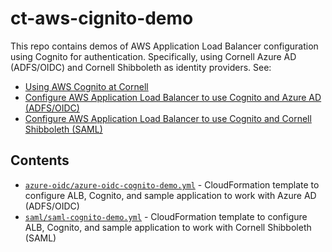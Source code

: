 # ct-aws-cignito-demo

This repo contains demos of AWS Application Load Balancer configuration using Cognito for authentication. Specifically, using Cornell Azure AD (ADFS/OIDC) and Cornell Shibboleth as identity providers. See:
- [Using AWS Cognito at Cornell](https://confluence.cornell.edu/x/MBzEFg)
- [Configure AWS Application Load Balancer to use Cognito and Azure AD (ADFS/OIDC)](https://confluence.cornell.edu/x/kxXEFg)
- [Configure AWS Application Load Balancer to use Cognito and Cornell Shibboleth (SAML)](https://confluence.cornell.edu/x/ChrEFg)

## Contents

- [`azure-oidc/azure-oidc-cognito-demo.yml`](azure-oidc/azure-oidc-cognito-demo.yml) - CloudFormation template to configure ALB, Cognito, and sample application to work with Azure AD (ADFS/OIDC)
- [`saml/saml-cognito-demo.yml`](saml/saml-cognito-demo.yml) - CloudFormation template to configure ALB, Cognito, and sample application to work with Cornell Shibboleth (SAML)
